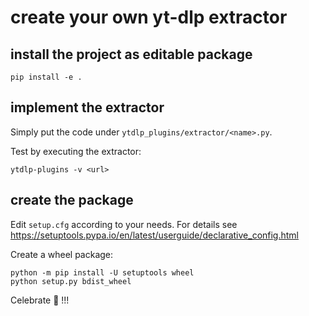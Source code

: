 # create your own yt-dlp extractor

## install the project as editable package
`pip install -e .`

## implement the extractor
Simply put the code under `ytdlp_plugins/extractor/<name>.py`.

Test by executing the extractor:

`ytdlp-plugins -v <url>`

## create the package
Edit `setup.cfg` according to your needs. 
For details see https://setuptools.pypa.io/en/latest/userguide/declarative_config.html

Create a wheel package:

```
python -m pip install -U setuptools wheel
python setup.py bdist_wheel
```

Celebrate 🥳 !!!